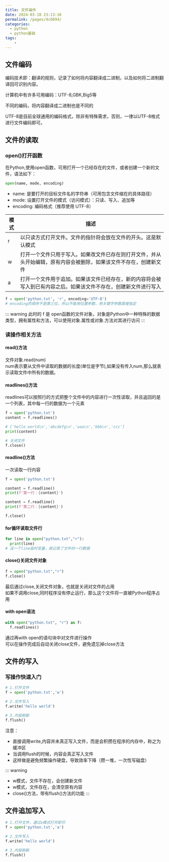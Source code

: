 ```yaml
---
title: 文件操作
date: 2024-03-18 23:13:16
permalink: /pages/4c6894/
categories:
  - python
  - python基础
tags:
    -
---
```

## 文件编码
编码技术即：翻译的规则，记录了如何将内容翻译成二进制，以及如何将二进制翻译回可识别内容。

计算机中有许多可用编码：UTF-8,GBK,Big5等

不同的编码，将内容翻译成二进制也是不同的

UTF-8是目前全球通用的编码格式，除非有特殊需求，否则，一律以UTF-8格式进行文件编码即可。

## 文件的读取
### open()打开函数
在Python,使用open函数，可用打开一个已经存在的文件，或者创建一个新的文件，语法如下：
```py
open(name, mode, encoding)
```
- name: 是要打开的目标文件名的字符串（可用包含文件缩在的具体路径）  
- mode: 设置打开文件的模式（访问模式）：只读、写入、追加等  
- encoding: 编码格式（推荐使用 UTF-8） 

|模式|描述|
|---|----|
|r|以只读方式打开文件。文件的指针将会放在文件的开头。这是默认模式|
|w|打开一个文件只用于写入。如果改文件已存在则打开文件，并从头开始编辑，原有内容会被删除，如果该文件不存在，创建新文件|
|a|打开一个文件用于追加。如果该文件已经存在，新的内容将会被写入到已有内容之后。如果该文件不存在，创建新文件进行写入|

```py
f = open('python.txt', 'r', encoding='UTF-8') 
# encoding的顺序不是第三位，所以不能用位置参数，用关键字参数直接指定
```

::: warning
此时的 f 是 open函数的文件对象，对象是Python中一种特殊的数据类型，拥有属性和方法，可以使用对象.属性或对象.方法对其进行访问
:::

### 读操作相关方法
#### read()方法
文件对象.read(num)  
num表示要从文件中读取的数据的长度(单位是字节),如果没有传入num,那么就表示读取文件中所有的数据。

#### readlines()方法
readlines可以按照行的方式把整个文件中的内容进行一次性读取，并且返回的是一个列表，其中每一行的数据为一个元素
```py
f = open('python.txt')
content = f.readlines()

# ['hello world\n','abcdefg\n','aaa\n','bbb\n','ccc']
print(content)

# 关闭文件
f.close()
```

#### readline()方法
一次读取一行内容
```py
f = open('python.txt')

content = f.readline()
print(f'第一行：{content}')

content = f.readline()
print(f'第二行：{content}')

f.close()
```

#### for循环读取文件行
```py
for line in open("python.txt","r"):
  print(line)
# 没一个line临时变量，就记录了文件的一行数据
```

#### close()关闭文件对象
```py
f = open("python.txt","r")
f.close()
```
最后通过close,关闭文件对象，也就是关闭对文件的占用  
如果不调用close,同时程序没有停止运行，那么这个文件将一直被Python程序占用

#### with open语法
```py
with open("python.txt", "r") as f:
  f.readlines()
```
通过再with open的语句块中对文件进行操作  
可以在操作完成后自动关闭close文件，避免遗忘掉close方法

## 文件的写入
### 写操作快速入门
```py
# 1.打开文件
f = open('python.txt','w')

# 2.文件写入
f.write('hello world')

# 3.内容刷新
f.flush()
```
注意：  
- 直接调用write,内容并未真正写入文件，而是会积攒在程序的内存中，称之为缓冲区  
- 当调用flush的时候，内容会真正写入文件  
- 这样做是避免频繁操作硬盘，导致效率下降（攒一堆，一次性写磁盘）

::: warning
- w模式，文件不存在，会创建新文件  
- w模式，文件存在，会清空原有内容  
- close()方法，带有flush()方法的功能
:::

## 文件追加写入
```py
# 1.打开文件，通过a模式打开即可
f = open('python.txt','a')

# 2.文件写入
f.write('hello world')

# 3.内容刷新
f.flush()
```